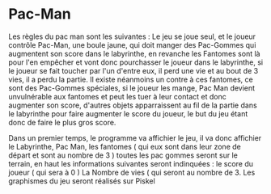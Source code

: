 # Pac-Man
Les règles du pac man sont les suivantes :
Le jeu se joue seul, et le joueur contrôle Pac-Man, une boule jaune, qui doit manger des Pac-Gommes qui augmentent son score dans le labyrinthe, en revanche les Fantomes sont là pour l'en empêcher et vont donc pourchasser le joueur dans le labyrinthe, si le joueur se fait toucher par l'un d'entre eux, il perd une vie et au bout de 3 vies, il a perdu la partie. Il existe néanmoins un contre à ces fantomes, ce sont des Pac-Gommes spéciales, si le joueur les mange, Pac Man devient unvulnérable aux fantomes et peut les tuer à leur contact et donc augmenter son score, d'autres objets apparraissent au fil de la partie dans le labyrinthe pour faire augmenter le score du joueur, le but du jeu étant donc de faire le plus gros score.

Dans un premier temps, le programme va affichier le jeu, il va donc affichier le Labyrinthe, Pac Man, les fantomes ( qui eux sont dans leur zone de départ et sont au nombre de 3 ) toutes les pac gommes seront sur le terrain, en haut les informations suivantes seront indinquées : le score du joueur ( qui sera à 0 ) La Nombre de vies ( qui seront au nombre de 3.
Les graphismes du jeu seront réalisés sur Piskel 

